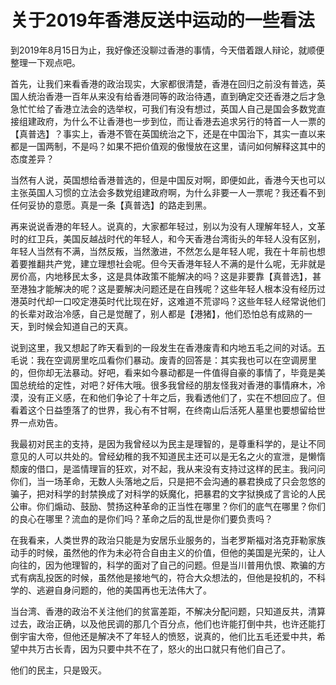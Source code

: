 # 关于2019年香港反送中运动的一些看法

到2019年8月15日为止，我好像还没聊过香港的事情，今天借着跟人辩论，就顺便整理一下观点吧。

首先，让我们来看香港的政治现实，大家都很清楚，香港在回归之前没有普选，英国人统治香港一百年从来没有给香港同等的政治待遇，直到确定交还香港之后才急急忙忙给了香港立法会的选举权，可我们有没有想过，英国人自己是国会多数党直接组建政府，为什么不让香港也一步到位，而让香港去追求另行的特首一人一票的【真普选】？事实上，香港不管在英国统治之下，还是在中国治下，其实一直以来都是一国两制，不是吗？如果不把价值观的傲慢放在这里，请问如何解释这其中的态度差异？

当然有人说，英国想给香港普选的，但是中国反对啊，即便如此，香港今天也可以主张英国人习惯的立法会多数党组建政府啊，为什么非要一人一票呢？我还看不到任何妥协的意愿。真是一条【真普选】的路走到黑。

再来说说香港的年轻人。说真的，大家都年轻过，别以为没有人理解年轻人，文革时的红卫兵，美国反越战时代的年轻人，和今天香港台湾街头的年轻人没有区别，年轻人当然有不满，当然反叛，当然激进，不然怎么是年轻人呢，我在十年前也想着要推翻共产党，建立理想社会呢。但今天香港年轻人不满的是什么呢，无非就是房价高，内地移民太多，这是具体政策不能解决的吗？这是非要靠【真普选】，甚至港独才能解决的呢？这是要解决问题还是在自残呢？这些年轻人根本没有经历过港英时代却一口咬定港英时代比现在好，这难道不荒谬吗？这些年轻人经常说他们的长辈对政治冷感，自己是觉醒了，别人都是【港猪】，他们恐怕总有成熟的一天，到时候会知道自己的天真。

说到这里，我又想起了昨天看到的一段发生在香港废青和内地五毛之间的对话。五毛说：我在空调房里吃瓜看你们暴动。废青的回答是：其实我也可以在空调房里的，但你却无法暴动。好吧，看来如今暴动都是一件值得自豪的事情了，毕竟是美国总统给的定性，对吧？好伟大哦。很多我曾经的朋友怪我对香港的事情麻木，冷漠，没有正义感，在和他们争论了十年之后，我看透他们了，实在不想回应了。但看着这个日益堕落了的世界，我心有不甘啊，在终南山后活死人墓里也要想留给世界一点劝告。

我最初对民主的支持，是因为我曾经以为民主是理智的，是尊重科学的，是让不同意见的人可以共处的。曾经幼稚的我不知道民主还可以是无名之火的宣泄，是懒惰颓废的借口，是滥情理盲的狂欢，对不起，我从来没有支持过这样的民主。我问问你们，当一场革命，无数人头落地之后，只是把不会沟通的暴君换成了只会忽悠的骗子，把对科学的封禁换成了对科学的妖魔化，把暴君的文字狱换成了言论的人民公审。你们煽动、鼓励、赞扬这种革命的正当性在哪里？你们的底气在哪里？你们的良心在哪里？流血的是你们吗？革命之后的乱世是你们要负责吗？

在我看来，人类世界的政治只能是为安居乐业服务的，当老罗斯福对洛克菲勒家族动手的时候，虽然他的作为未必符合自由主义的价值，但他的美国是光荣的，让人向往的，因为他理智的，科学的面对了自己的问题。但是当川普用仇恨、欺骗的方式有病乱投医的时候，虽然他是接地气的，符合大众想法的，但他是投机的，不科学的、逃避自身问题的，他的美国再也无法伟大了。

当台湾、香港的政治不关注他们的贫富差距，不解决分配问题，只知道反共，清算过去，政治正确，以及他民调的那几个百分点，他们也许能打倒中共，也许还能打倒宇宙大帝，但他还是解决不了年轻人的愤怒，说真的，他们比五毛还爱中共，希望中共万古长青，因为只要中共不在了，怒火的出口就只有他们自己了。

他们的民主，只是毁灭。
